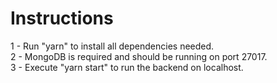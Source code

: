 # Instructions

1 - Run "yarn" to install all dependencies needed.<br>
2 - MongoDB is required and should be running on port 27017.<br>
3 - Execute "yarn start" to run the backend on localhost.
